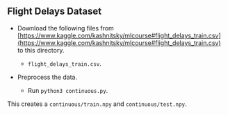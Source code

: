 Flight Delays Dataset
---
* Download the following files from [https://www.kaggle.com/kashnitsky/mlcourse#flight_delays_train.csv](https://www.kaggle.com/kashnitsky/mlcourse#flight_delays_train.csv) to this directory.
	* `flight_delays_train.csv`.

* Preprocess the data.
	* Run `python3 continuous.py`.

This creates a `continuous/train.npy` and `continuous/test.npy`.
